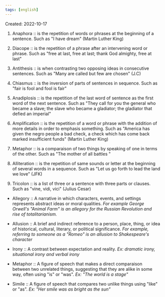 ```yaml
---
tags: [english] 
---
```

Created: 2022-10-17

 1. Anaphora :: is the repetition of words or phrases at the beginning of a sentence. Such as "I have dream" (Martin Luther King) 
<!--SR:!2023-12-24,101,230-->
 2. Diacope :: is the repetition of a phrase after an intervening word or phrase. Such as "free at last, free at last; thank God almighty, free at last"
<!--SR:!2023-10-24,23,170-->
 3. Antithesis :: is when contrasting two opposing ideas in consecutive sentences. Such as "Many are called but few are chosen" (J.C) 
<!--SR:!2024-10-21,445,250-->
 4. Chiasmus :: is the inversion of parts of sentences in sequence. Such as "fair is fool and fool is fair" 
<!--SR:!2023-11-07,30,130-->

<!--SR:!2023-07-20,167,250-->
 5. Anadiplosis :: is the repetition of the last word of sentence as the first word of the next sentence. Such as "They call for you the general who became a slave; the slave who became a gladiator; the gladiator that defied an imperial" 
<!--SR:!2023-11-16,92,230-->
 6. Amplification :: is the repetition of a word or phrase with the addition of more details in order to emphasis something. Such as "America has given the negro people a bad check, a check which has come back marked insufficient funds" (Martin Luther King) 
<!--SR:!2024-09-21,424,250-->
 7. Metaphor :: is a comparaison of two things by speaking of one in terms of the other. Such as "The mother of all battles " 
<!--SR:!2024-03-08,305,250-->
 8. Alliteration :: is the repetition of same sounds or letter at the beginning of several words in a sequence. Such as "Let us go forth to lead the land we love" (JFK) 
<!--SR:!2024-01-03,281,270-->
 9. Tricolon :: is a list of three or a sentence with three parts or clauses. Such as "vine, vidi,  vici" (Julius Cesar) 
<!--SR:!2024-06-27,370,250-->
- Allegory :: A narrative in which characters, events, and settings represents abstract ideas or moral qualities. *For example George Orwell's "Animal Farm" is an allegory for the Russian Revolution and rise of totalitarianism.*
<!--SR:!2023-10-28,13,178-->
- Allusion :: A brief and indirect reference to a person, place, thing, or idea of historical, cultural, literary, or political significance. *For example, referring to someone as a "Romeo" is an allusion to Shakespeare's character*
<!--SR:!2023-10-18,11,218-->
- Irony :: A contrast between expectation and reality. *Ex: dramatic irony, situational irony and verbal irony*
<!--SR:!2023-10-19,12,238-->
- Metaphor :: A figure of speech that makes a direct comparaison between two unrelated things, suggesting that they are alike in some way, often using "is" or "was". *Ex: "The world is a stage"*
<!--SR:!2023-11-05,21,238-->
- Simile :: A figure of speech that compares two unlike things using "like" or "as". *Ex: "Her smile was as bright as the sun"*
<!--SR:!2023-10-22,14,238-->
